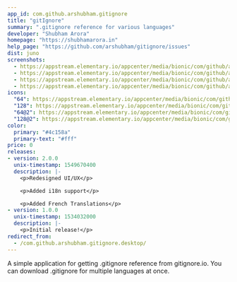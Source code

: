```yaml
---
app_id: com.github.arshubham.gitignore
title: "gitIgnore"
summary: ".gitignore reference for various languages"
developer: "Shubham Arora"
homepage: "https://shubhamarora.in"
help_page: "https://github.com/arshubham/gitignore/issues"
dist: juno
screenshots:
  - https://appstream.elementary.io/appcenter/media/bionic/com/github/arshubham.gitignore/F1158456BFEABE1759FACDBE65CE6B11/screenshots/image-1_orig.png
  - https://appstream.elementary.io/appcenter/media/bionic/com/github/arshubham.gitignore/F1158456BFEABE1759FACDBE65CE6B11/screenshots/image-2_orig.png
  - https://appstream.elementary.io/appcenter/media/bionic/com/github/arshubham.gitignore/F1158456BFEABE1759FACDBE65CE6B11/screenshots/image-3_orig.png
  - https://appstream.elementary.io/appcenter/media/bionic/com/github/arshubham.gitignore/F1158456BFEABE1759FACDBE65CE6B11/screenshots/image-4_orig.png
icons:
  "64": https://appstream.elementary.io/appcenter/media/bionic/com/github/arshubham.gitignore/F1158456BFEABE1759FACDBE65CE6B11/icons/64x64/com.github.arshubham.gitignore_com.github.arshubham.gitignore.png
  "128": https://appstream.elementary.io/appcenter/media/bionic/com/github/arshubham.gitignore/F1158456BFEABE1759FACDBE65CE6B11/icons/128x128/com.github.arshubham.gitignore_com.github.arshubham.gitignore.png
  "64@2": https://appstream.elementary.io/appcenter/media/bionic/com/github/arshubham.gitignore/F1158456BFEABE1759FACDBE65CE6B11/icons/64x64@2/com.github.arshubham.gitignore_com.github.arshubham.gitignore.png
  "128@2": https://appstream.elementary.io/appcenter/media/bionic/com/github/arshubham.gitignore/F1158456BFEABE1759FACDBE65CE6B11/icons/128x128@2/com.github.arshubham.gitignore_com.github.arshubham.gitignore.png
color:
  primary: "#4c158a"
  primary-text: "#fff"
price: 0
releases:
- version: 2.0.0
  unix-timestamp: 1549670400
  description: |-
    <p>Redesigned UI/UX</p>

    <p>Added i18n support</p>

    <p>Added French Translations</p>
- version: 1.0.0
  unix-timestamp: 1534032000
  description: |-
    <p>Initial release!</p>
redirect_from:
  - /com.github.arshubham.gitignore.desktop/
---
```


<p>A simple application for getting .gitignore reference from gitignore.io. You can download .gitignore for multiple languages at once.</p>